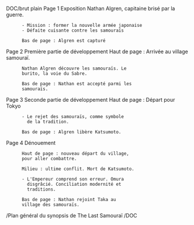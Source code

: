 DOC/brut plain
Page 1    Exposition
          Nathan Algren, capitaine brisé par la guerre.

          - Mission : former la nouvelle armée japonaise
          - Défaite cuisante contre les samouraïs

          Bas de page : Algren est capturé

Page 2    Première partie de développement
          Haut de page : Arrivée au village samouraï.

          Nathan Algren découvre les samouraïs. Le 
          burito, la voie du Sabre.

          Bas de page : Nathan est accepté parmi les
          samouraïs.

Page 3    Seconde partie de développement
          Haut de page : Départ pour Tokyo

          - Le rejet des samouraïs, comme symbole
            de la tradition.

          Bas de page : Algren libère Katsumoto.

Page 4    Dénouement

          Haut de page : nouveau départ du village,
          pour aller combattre.

          Milieu : ultime conflit. Mort de Katsumoto.

          - L'Empereur comprend son erreur. Omura
            disgrâcié. Conciliation modernité et
            traditions.

          Bas de page : Nathan rejoint Taka au 
          village des samouraïs.
/Plan général du synopsis de The Last Samouraï
/DOC